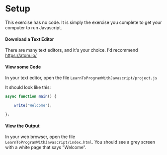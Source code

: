 # Setup

This exercise has no code. It is simply the exercise you complete to get your computer to run Javascript.

#### Download a Text Editor

There are many text editors, and it's your choice. I'd recommend https://atom.io/

#### View some Code

In your text editor, open the file `LearnToProgramWithJavascript/project.js`

It should look like this:
```javascript
async function main() {

    write("Welcome");

};
```

#### View the Output

In your web browser, open the file `LearnToProgramWithJavascript/index.html`. You should see a grey screen with a white page that says "Welcome".
